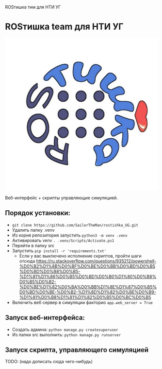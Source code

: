 ROSтишка тим для НТИ УГ 

#  ROSтишка team для НТИ УГ 

<img src="docs/logo.jpg" align="center" width="1000px" alt="Clover Drone">

Веб-интерфейс + скрипты управляющие симуляцией.

## Порядок установки:

* ```git clone https://github.com/SailorTheMan/rostishka_UG.git ```
* Удалить папку .venv
* Из корня репозитория запустить ```python3 -m venv .venv```
* Активировать venv ```. .venv/Scripts/Activate.ps1```
* Перейти в папку src
* Запустить ```pip install -r 'requirements.txt'```
    * Если у вас выключено исполнение скриптов, пройти шаги отсюда https://ru.stackoverflow.com/questions/935212/powershell-%D0%B2%D1%8B%D0%BF%D0%BE%D0%BB%D0%BD%D0%B5%D0%BD%D0%B8%D0%B5-%D1%81%D1%86%D0%B5%D0%BD%D0%B0%D1%80%D0%B8%D0%B5%D0%B2-%D0%BE%D1%82%D0%BA%D0%BB%D1%8E%D1%87%D0%B5%D0%BD%D0%BE-%D0%B2-%D1%8D%D1%82%D0%BE%D0%B9-%D1%81%D0%B8%D1%81%D1%82%D0%B5%D0%BC%D0%B5
* Включить веб сервер в симуляции факторио ```app.web_server = True```

## Запуск веб-интерфейса:
* Создать админа: ```python manage.py createsuperuser```
* Из папки src выполнить: ```python manage.py runserver```

## Запуск скрипта, управляющего симуляцией
TODO: (надо дописать сюда чего-нибудь)


